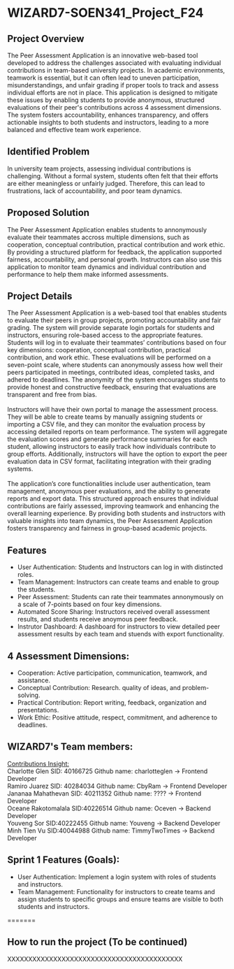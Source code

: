 # WIZARD7-SOEN341_Project_F24

## Project Overview
  The Peer Assessment Application is an innovative web-based tool developed to address the challenges associated with evaluating individual contributions in team-based university projects. In academic environments, teamwork is essential, but it can often lead to uneven participation, misunderstandings, and unfair grading if proper tools to track and assess individual efforts are not in place. This application is designed to mitigate these issues by enabling students to provide anonymous, structured evaluations of their peer's contributions across 4 assessment dimensions. The system fosters accountability, enhances transparency, and offers actionable insights to both students and instructors, leading to a more balanced and effective team work experience.<br>
## Identified Problem
  In university team projects, assessing individual contributions is challenging. Without a formal system, students often felt that their efforts are either meaningless or unfairly judged. Therefore, this can lead to frustrations, lack of accountability, and poor team dynamics.<br>
## Proposed Solution
  The Peer Assessment Application enables students to annonymously evaluate their teammates accross multiple dimensions, such as cooperation, conceptual contribution, practical contribution and work ethic. By providing a structured platform for feedback, the application supported fairness, accountability, and personal growth. Instructors can also use this application to monitor team dynamics and individual contribution and performance to help them make informed assessments.<br>
## Project Details
  The Peer Assessment Application is a web-based tool that enables students to evaluate their peers in group projects, promoting accountability and fair grading. The system will provide separate login portals for students and instructors, ensuring role-based access to the appropriate features. Students will log in to evaluate their teammates’ contributions based on four key dimensions: cooperation, conceptual contribution, practical contribution, and work ethic. These evaluations will be performed on a seven-point scale, where students can anonymously assess how well their peers participated in meetings, contributed ideas, completed tasks, and adhered to deadlines. The anonymity of the system encourages students to provide honest and constructive feedback, ensuring that evaluations are transparent and free from bias. <br>
  <br>
  Instructors will have their own portal to manage the assessment process. They will be able to create teams by manually assigning students or importing a CSV file, and they can monitor the evaluation process by accessing detailed reports on team performance. The system will aggregate the evaluation scores and generate performance summaries for each student, allowing instructors to easily track how individuals contribute to group efforts. Additionally, instructors will have the option to export the peer evaluation data in CSV format, facilitating integration with their grading systems. <br>
  <br>
  The application’s core functionalities include user authentication, team management, anonymous peer evaluations, and the ability to generate reports and export data. This structured approach ensures that individual contributions are fairly assessed, improving teamwork and enhancing the overall learning experience. By providing both students and instructors with valuable insights into team dynamics, the Peer Assessment Application fosters transparency and fairness in group-based academic projects.

## Features
-  User Authentication: Students and Instructors can log in with distincted roles.
-  Team Management: Instructors can create teams and enable to group the students.
-  Peer Assessment: Students can rate their teammates annonymously on a scale of 7-points based on four key dimensions.
-  Automated Score Sharing: Instructors received overall assessment results, and students receive anoymous peer feedback.
-  Instrutor Dashboard: A dashboard for instructors to view detailed peer assessment results by each team and stuends with export functionality.

## 4 Assessment Dimensions:
-  Cooperation: Active participation, communication, teamwork, and assistance.
-  Conceptual Contribution: Research. quality of ideas, and problem-solving.
-  Practical Contribution: Report writing, feedback, organization and presentations.
-  Work Ethic: Positive attitude, respect, commitment, and adherence to deadlines.

##  WIZARD7's Team members:
[Contributions Insight:](https://github.com/charlotteglen/WIZARD7-SOEN341_Project_F24/graphs/contributors)
<br/>Charlotte Glen SID: 40166725 Github name: charlotteglen -> Frontend Developer
<br/>Ramiro Juarez SID: 40284034 Github name: CbyRam -> Frontend Developer
<br/>Jananaa Mahathevan SID: 40211352 Github name: ???? -> Frontend Developer
<br/>Oceane Rakotomalala SID:40226514 Github name: Oceven -> Backend Developer
<br/>Youveng Sor  SID:40222455  Github name: Youveng -> Backend Developer
<br/>Minh Tien Vu SID:40044988  Github name: TimmyTwoTimes -> Backend Developer

## Sprint 1 Features (Goals):
-  User Authentication: Implement a login system with roles of students and instructors.
-  Team Management: Functionality for instructors to create teams and assign students to specific groups and ensure teams are visible to both students and instructors.


=======
## How to run the project (To be continued)
XXXXXXXXXXXXXXXXXXXXXXXXXXXXXXXXXXXXXXXXXX
